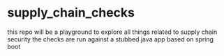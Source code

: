 # supply_chain_checks
this repo will be a playground to explore all things related to supply chain security
the checks are run against a stubbed java app based on spring boot
